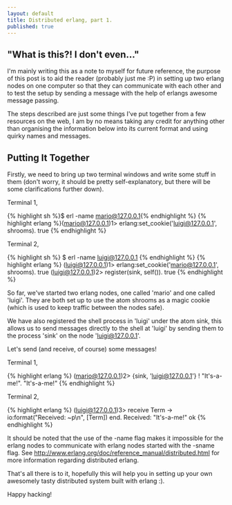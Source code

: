```yaml
---
layout: default
title: Distributed erlang, part 1.
published: true
---
```

<h2>"What is this?! I don't even..."</h2>

I'm mainly writing this as a note to myself for future reference, the purpose of this post is to aid the reader (probably just me :P) in setting up two erlang nodes on one computer so that they can communicate with each other and to test the setup by sending a message with the help of erlangs awesome message passing.

The steps described are just some things I've put together from a few resources on the web, I am by no means taking any credit for anything other than organising the information below into its current format and using quirky names and messages.

<h2>Putting It Together</h2>

Firstly, we need to bring up two terminal windows and write some stuff in them (don't worry, it should be pretty self-explanatory, but there will be some clarifications further down).


Terminal 1,

{% highlight sh %}$ erl -name mario@127.0.0.1{% endhighlight %}
{% highlight erlang %}(mario@127.0.0.1)1> erlang:set_cookie('luigi@127.0.0.1', shrooms).
true
{% endhighlight %}

Terminal 2,

{% highlight sh %}
$ erl -name luigi@127.0.0.1
{% endhighlight %}
{% highlight erlang %}
(luigi@127.0.0.1)1> erlang:set_cookie('mario@127.0.0.1', shrooms).
true
(luigi@127.0.0.1)2> register(sink, self()).
true
{% endhighlight %}

So far, we've started two erlang nodes, one called 'mario' and one called 'luigi'. They are both set up to use the atom shrooms as a magic cookie (which is used to keep traffic between the nodes safe).


We have also registered the shell process in 'luigi' under the atom sink, this allows us to send messages directly to the shell at 'luigi' by sending them to the process 'sink' on the node 'luigi@127.0.0.1'.


Let's send (and receive, of course) some messages!


Terminal 1,

{% highlight erlang %}
(mario@127.0.0.1)2> {sink, 'luigi@127.0.0.1'} ! "It's-a-me!".
"It's-a-me!"
{% endhighlight %}


Terminal 2,

{% highlight erlang %}
(luigi@127.0.0.1)3> receive Term -> io:format("Received: ~p\n", [Term]) end.
Received: "It's-a-me!"
ok
{% endhighlight %}

It should be noted that the use of the -name flag makes it impossible for the erlang nodes to communicate with erlang nodes started with the -sname flag. See <a title="documentation" href="http://www.erlang.org/doc/reference_manual/distributed.html" target="_blank">http://www.erlang.org/doc/reference_manual/distributed.html</a> for more information regarding distributed erlang.

That's all there is to it, hopefully this will help you in setting up your own awesomely tasty distributed system built with erlang :).


Happy hacking!
